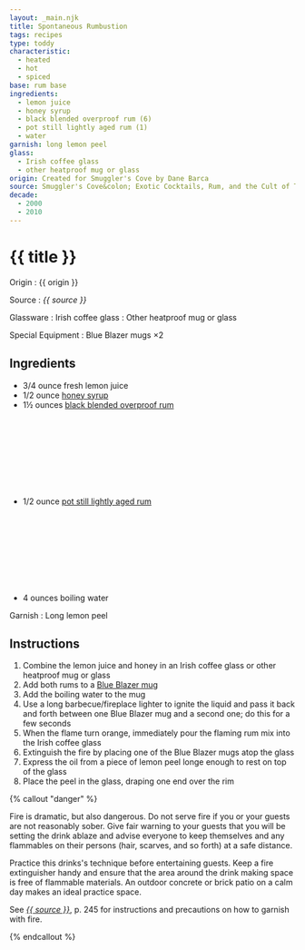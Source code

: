 ```yaml
---
layout: _main.njk
title: Spontaneous Rumbustion
tags: recipes
type: toddy
characteristic:
  - heated
  - hot
  - spiced
base: rum base
ingredients:
  - lemon juice
  - honey syrup
  - black blended overproof rum (6)
  - pot still lightly aged rum (1)
  - water
garnish: long lemon peel
glass:
  - Irish coffee glass
  - other heatproof mug or glass
origin: Created for Smuggler's Cove by Dane Barca
source: Smuggler's Cove&colon; Exotic Cocktails, Rum, and the Cult of Tiki
decade:
  - 2000
  - 2010
---
```

<!-- markdownlint-disable MD025 -->
# {{ title }}
<!-- markdownlint-disable MD025 -->

Origin
  : {{ origin }}

Source
  : <cite>{{ source }}</cite>

Glassware
  : Irish coffee glass
  : Other heatproof mug or glass

Special Equipment
  : Blue Blazer mugs &times;2

## Ingredients

* 3/4 ounce fresh lemon juice
* 1/2 ounce [honey syrup](/mixes/honey-syrup)
* 1&frac12; ounces [black blended overproof rum](/rums/12-rum-black-blended-overproof/)<icon-l space="1em" label="(6)" class="bigger"><span class="with-icon"><svg class="icon"><use href="/assets/images/icons/circle-6.svg#circle-6"></use></svg></span></icon-l>
* 1/2 ounce [pot still lightly aged rum](/rums/01-rum-pot-still-lightly-aged/)<icon-l space="1em" label="(1)" class="bigger"><span class="with-icon"><svg class="icon"><use href="/assets/images/icons/circle-1.svg#circle-1"></use></svg></span></icon-l>
* 4 ounces boiling water

Garnish
  : Long lemon peel

## Instructions

1. Combine the lemon juice and honey in an Irish coffee glass or other heatproof mug or glass
2. Add both rums to a <a href="https://cocktailkingdom.com/products/blue-blazer-mugs-silver-plated-575ml-19oz-set-of-2?_pos=1&_sid=511d0aaee&_ss=r" target="_blank" rel="external noopener">Blue Blazer mug</a>
3. Add the boiling water to the mug
4. Use a long barbecue/fireplace lighter to ignite the liquid and pass it back and forth between one Blue Blazer mug and a second one; do this for a few seconds
5. When the flame turn orange, immediately pour the flaming rum mix into the Irish coffee glass
6. Extinguish the fire by placing one of the Blue Blazer mugs atop the glass
7. Express the oil from a piece of lemon peel longe enough to rest on top of the glass
8. Place the peel in the glass, draping one end over the rim

<!-- markdownlint-disable MD012 -->
{% callout "danger" %}
<!-- markdownlint-enable MD012 -->

  Fire is dramatic, but also dangerous. Do not serve fire if you or your guests are not reasonably sober. Give fair warning to your guests that you will be setting the drink ablaze and advise everyone to keep themselves and any flammables on their persons (hair, scarves, and so forth) at a safe distance.

  Practice this drinks's technique before entertaining guests. Keep a fire extinguisher handy and ensure that the area around the drink making space is free of flammable materials. An outdoor concrete or brick patio on a calm day makes an ideal practice space.

  See <cite><a href="https://www.smugglerscovesf.com/store/smugglers-cove-exotic-cocktails-rum-and-the-cult-of-tiki-signed" rel="external noopener" target="_blank">{{ source }}</a></cite>, p. 245 for instructions and precautions on how to garnish with fire.

{% endcallout %}
